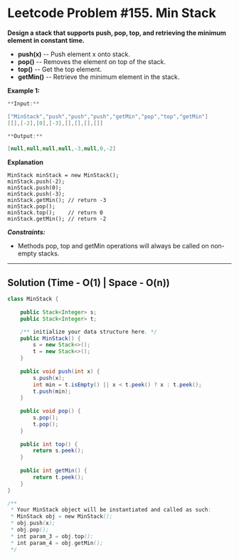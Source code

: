 # Leetcode Problem #155. Min Stack

**Design a stack that supports push, pop, top, and retrieving the minimum element in constant time.**

- **push(x)** -- Push element x onto stack.
- **pop()** -- Removes the element on top of the stack.
- **top()** -- Get the top element.
- **getMin()** -- Retrieve the minimum element in the stack.
 

**Example 1:**

```java
**Input:**

["MinStack","push","push","push","getMin","pop","top","getMin"]
[[],[-2],[0],[-3],[],[],[],[]]

**Output:**

[null,null,null,null,-3,null,0,-2]
```

**Explanation**

```
MinStack minStack = new MinStack();
minStack.push(-2);
minStack.push(0);
minStack.push(-3);
minStack.getMin(); // return -3
minStack.pop();
minStack.top();    // return 0
minStack.getMin(); // return -2
```
***Constraints:***

- Methods pop, top and getMin operations will always be called on non-empty stacks.
---
## Solution (Time - O(1)  | Space - O(n))

```java
class MinStack {
    
    public Stack<Integer> s;
    public Stack<Integer> t;

    /** initialize your data structure here. */
    public MinStack() {
        s = new Stack<>();
        t = new Stack<>();
    }
    
    public void push(int x) {
        s.push(x);
        int min = t.isEmpty() || x < t.peek() ? x : t.peek();
        t.push(min);
    }
    
    public void pop() {
        s.pop();
        t.pop();
    }
    
    public int top() {
        return s.peek();
    }
    
    public int getMin() {
        return t.peek();
    }
}

/**
 * Your MinStack object will be instantiated and called as such:
 * MinStack obj = new MinStack();
 * obj.push(x);
 * obj.pop();
 * int param_3 = obj.top();
 * int param_4 = obj.getMin();
 */
```
